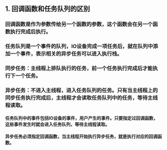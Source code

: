 ## 1. 回调函数和任务队列的区别

  ### 回调函数是作为参数传给另一个函数的参数，这个函数会在另一个函数执行完成后执行。
  ### 任务队列是一个事件的队列，IO设备完成一项任务后，就在队列中添加一个事件，表示相关的异步任务可以进入执行栈。

  ### 同步任务：主线程上排队执行的任务，前一个任务执行完成后才能执行下一个任务。
  ### 异步任务：不进入主线程，进入任务队列的任务。只有当主线程上的同步任务执行完成后，主线程才会读取任务队列中的任务，等待主线程读取。

  #### 任务队列中的事件包括IO设备的事件，用户产生的事件。只要指定过回调函数，这些事件发生时就会进入任务队列，等待主线程读取。
  #### 异步任务必须指定回调函数，当主线程开始执行异步任务，就是执行对应的回调函数。


